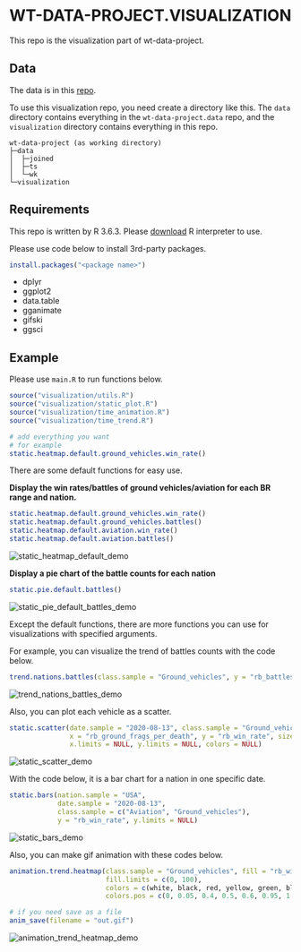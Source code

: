 # WT-DATA-PROJECT.VISUALIZATION
This repo is the visualization part of wt-data-project.

## Data
The data is in this [repo](https://github.com/ControlNet/wt-data-project.data).

To use this visualization repo, you need create a directory like this. The `data` directory contains everything in
the `wt-data-project.data` repo, and the `visualization` directory contains everything in this repo.

```
wt-data-project (as working directory)
├─data
│  ├─joined
│  ├─ts
│  └─wk
└─visualization
```

## Requirements
This repo is written by R 3.6.3. 
Please [download](https://cran.r-project.org/bin/windows/base/old/3.6.3/) R interpreter to use.

Please use code below to install 3rd-party packages.
```r
install.packages("<package name>")
```
 * dplyr
 * ggplot2
 * data.table
 * gganimate
 * gifski
 * ggsci

## Example

Please use `main.R` to run functions below.
```r
source("visualization/utils.R")
source("visualization/static_plot.R")
source("visualization/time_animation.R")
source("visualization/time_trend.R")

# add everything you want
# for example
static.heatmap.default.ground_vehicles.win_rate()
```

There are some default functions for easy use.

**Display the win rates/battles of ground vehicles/aviation for each BR range and nation.**
```r
static.heatmap.default.ground_vehicles.win_rate()
static.heatmap.default.ground_vehicles.battles()
static.heatmap.default.aviation.win_rate()
static.heatmap.default.aviation.battles()
```
![static_heatmap_default_demo](https://github.com/ControlNet/wt-data-project.visualization/blob/master/imgs/static_heatmap_default_demo.png)

**Display a pie chart of the battle counts for each nation**
```r
static.pie.default.battles()
```
![static_pie_default_battles_demo](https://github.com/ControlNet/wt-data-project.visualization/blob/master/imgs/static_pie_default_battles_demo.png)

Except the default functions, there are more functions you can use for visualizations with specified arguments.

For example, you can visualize the trend of battles counts with the code below.
```r
trend.nations.battles(class.sample = "Ground_vehicles", y = "rb_battles_sum", rb_br.sample = "9.7 ~ 10.7")
```
![trend_nations_battles_demo](https://github.com/ControlNet/wt-data-project.visualization/blob/master/imgs/trend_nations_battles_demo.png)

Also, you can plot each vehicle as a scatter.
```r
static.scatter(date.sample = "2020-08-13", class.sample = "Ground_vehicles",
               x = "rb_ground_frags_per_death", y = "rb_win_rate", size = "rb_battles",
               x.limits = NULL, y.limits = NULL, colors = NULL)
```
![static_scatter_demo](https://github.com/ControlNet/wt-data-project.visualization/blob/master/imgs/static_scatter_demo.png)

With the code below, it is a bar chart for a nation in one specific date.
```r
static.bars(nation.sample = "USA",
            date.sample = "2020-08-13",
            class.sample = c("Aviation", "Ground_vehicles"),
            y = "rb_win_rate", y.limits = NULL)
```
![static_bars_demo](https://github.com/ControlNet/wt-data-project.visualization/blob/master/imgs/static_bars_demo.png)

Also, you can make gif animation with these codes below.
```r
animation.trend.heatmap(class.sample = "Ground_vehicles", fill = "rb_win_rate",
                        fill.limits = c(0, 100),
                        colors = c(white, black, red, yellow, green, black, black),
                        colors.pos = c(0, 0.05, 0.4, 0.5, 0.6, 0.95, 1.0)) %>% render

# if you need save as a file
anim_save(filename = "out.gif")
```
![animation_trend_heatmap_demo](https://github.com/ControlNet/wt-data-project.visualization/blob/master/imgs/animation_trend_heatmap_demo.gif)

